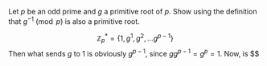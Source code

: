 Let $p$ be an odd prime and $g$ a primitive root of $p$. Show using the definition that $g^{-1} \pmod{p}$ is also a primitive root.

$$\mathbb{Z}_p^{*}=\{1,g^1,g^2,\dots g^{p-1}\}$$
Then what sends $g$ to $1$ is obviously $g^{p-1}$, since $gg^{p-1}=g^{p}=1$. Now, is $$